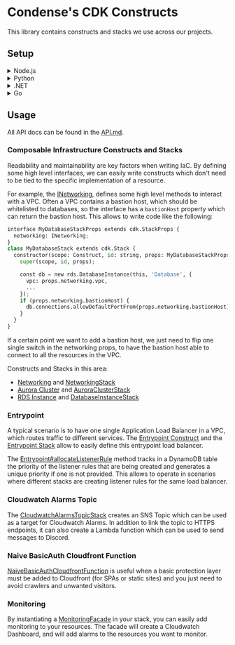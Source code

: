 # Condense's CDK Constructs

This library contains constructs and stacks we use across our projects.

## Setup

<details>
  <summary>Node.js</summary>
  Install the package:

```bash
npm install @condensetech/cdk-constructs # or
yarn add @condensetech/cdk-constructs # or
pnpm add @condensetech/cdk-constructs
```

Import it:

```python
import * as condense from '@condensetech/cdk-constructs';
```

</details>
<details>
  <summary>Python</summary>
  Install the package:

```bash
pip install condensetech.cdk-constructs
```

Import it:

```py
from condensetech import cdk_constructs
```

</details>
<details>
  <summary>.NET</summary>
  Install the package:

```bash
dotnet add package CondenseTech.CdkConstructs
```

Import it:

```csharp
using CondenseTech.CdkConstructs;
```

</details>
<details>
  <summary>Go</summary>
  Install the package:

```bash
go get github.com/condensetech/cdk-constructs
```

Import it:

```go
import "github.com/condensetech/cdk-constructs"
```

</details>

## Usage

All API docs can be found in the [API.md](./API.md).

### Composable Infrastructure Constructs and Stacks

Readability and maintainability are key factors when writing IaC. By defining some high level interfaces, we can easily write constructs which don't need to be tied to the specific implementation of a resource.

For example, the [INetworking](lib/interfaces.ts), defines some high level methods to interact with a VPC. Often a VPC contains a bastion host, which should be whitelisted to databases, so the interface has a `bastionHost` property which can return the bastion host. This allows to write code like the following:

```python
interface MyDatabaseStackProps extends cdk.StackProps {
  networking: INetworking;
}
class MyDatabaseStack extends cdk.Stack {
  constructor(scope: Construct, id: string, props: MyDatabaseStackProps) {
    super(scope, id, props);

    const db = new rds.DatabaseInstance(this, 'Database', {
      vpc: props.networking.vpc,
      ...
    });
    if (props.networking.bastionHost) {
      db.connections.allowDefaultPortFrom(props.networking.bastionHost);
    }
  }
}
```

If a certain point we want to add a bastion host, we just need to flip one single switch in the networking props, to have the bastion host able to connect to all the resources in the VPC.

Constructs and Stacks in this area:

* [Networking](lib/constructs/networking.ts) and [NetworkingStack](lib/stacks/networking.ts)
* [Aurora Cluster](lib/constructs/aurora-cluster.ts) and [AuroraClusterStack](lib/stacks/aurora-cluster.ts)
* [RDS Instance](lib/constructs/database-instance.ts) and [DatabaseInstanceStack](lib/stacks/database-instance.ts)

### Entrypoint

A typical scenario is to have one single Application Load Balancer in a VPC, which routes traffic to different services. The [Entrypoint Construct](lib/constructs/entrypoint.ts) and the [Entrypoint Stack](lib/stacks/entrypoint-stack.ts) allow to easily define this entrypoint load balancer.

The [Entrypoint#allocateListenerRule](API.md#@condensetech/cdk-constructs.Entrypoint.allocateListenerRule) method tracks in a DynamoDB table the priority of the listener rules that are being created and generates a unique priority if one is not provided. This allows to operate in scenarios where different stacks are creating listener rules for the same load balancer.

### Cloudwatch Alarms Topic

The [CloudwatchAlarmsTopicStack](lib/stacks/cloudwatch-alarms-topic-stack.ts) creates an SNS Topic which can be used as a target for Cloudwatch Alarms. In addition to link the topic to HTTPS endpoints, it can also create a Lambda function which can be used to send messages to Discord.

### Naive BasicAuth Cloudfront Function

[NaiveBasicAuthCloudfrontFunction](lib/constructs/naive-basic-auth-cloudfront-function.ts) is useful when a basic protection layer must be added to Cloudfront (for SPAs or static sites) and you just need to avoid crawlers and unwanted visitors.

### Monitoring

By instantiating a [MonitoringFacade](lib/constructs/monitoring/monitoring-facade.ts) in your stack, you can easily add monitoring to your resources. The facade will create a Cloudwatch Dashboard, and will add alarms to the resources you want to monitor.
